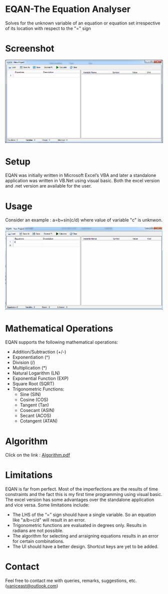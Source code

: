 # EQAN-The Equation Analyser
Solves for the unknown variable of an equation or equation set irrespective of its location with respect to the "=" sign

# Screenshot
![solarized dualmode](https://github.com/vaniceast/EQAN/blob/master/screen.png?)

# Setup
EQAN was initially written in Microsoft Excel’s VBA and later a standalone application was written in VB.Net using visual basic. Both the excel version and .net version are available for the user.  

# Usage
Consider an example : a=b+sin(c/d) where value of variable "c"  is unknwon.

![solarized dualmode](https://github.com/vaniceast/EQAN/blob/master/example.gif)

# Mathematical Operations
EQAN supports the following mathematical operations: 
* Addition/Subtraction (+/-)
* Exponentiation (^)
* Division (/)
* Multiplication (*)
* Natural Logarithm (LN)
* Exponential Function (EXP)
* Square Root (SQRT)
* Trigonometric Functions: 
  * Sine (SIN)
  * Cosine (COS)
  * Tangent (Tan)
  * Cosecant (ASIN)
  * Secant (ACOS)
  * Cotangent (ATAN)

# Algorithm 
Click on the link : [Algorithm.pdf](https://github.com/vaniceast/EQAN/blob/master/EQAN.pdf)

# Limitations
EQAN is far from perfect. Most of the imperfections are the results of time constraints and the fact this is my first time programming using visual basic. The excel version has some advantages over the standalone application and vice versa. Some limitations include:
* The LHS of the “=” sign should have a single variable. So an equation like "a/b=c/d" will result in an error.
* Trigonometric functions are evaluated in degrees only. Results in radians are not possible.
* The algorithm for selecting and arraigning equations results in an error for certain combinations.
* The UI should have a better design. Shortcut keys are yet to be added.

# Contact
Feel free to contact me with queries, remarks, suggestions, etc. (vaniceast@outlook.com)
